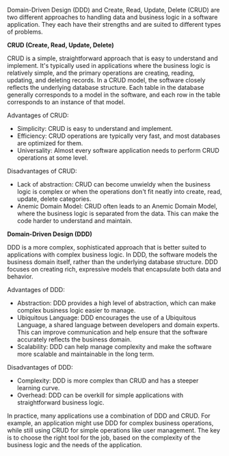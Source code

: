 Domain-Driven Design (DDD) and Create, Read, Update, Delete (CRUD) are two different approaches to handling data and business logic in a software application. They each have their strengths and are suited to different types of problems.

**CRUD (Create, Read, Update, Delete)**

CRUD is a simple, straightforward approach that is easy to understand and implement. It's typically used in applications where the business logic is relatively simple, and the primary operations are creating, reading, updating, and deleting records. In a CRUD model, the software closely reflects the underlying database structure. Each table in the database generally corresponds to a model in the software, and each row in the table corresponds to an instance of that model.

Advantages of CRUD:

- Simplicity: CRUD is easy to understand and implement.
- Efficiency: CRUD operations are typically very fast, and most databases are optimized for them.
- Universality: Almost every software application needs to perform CRUD operations at some level.

Disadvantages of CRUD:

- Lack of abstraction: CRUD can become unwieldy when the business logic is complex or when the operations don't fit neatly into create, read, update, delete categories.
- Anemic Domain Model: CRUD often leads to an Anemic Domain Model, where the business logic is separated from the data. This can make the code harder to understand and maintain.

**Domain-Driven Design (DDD)**

DDD is a more complex, sophisticated approach that is better suited to applications with complex business logic. In DDD, the software models the business domain itself, rather than the underlying database structure. DDD focuses on creating rich, expressive models that encapsulate both data and behavior.

Advantages of DDD:

- Abstraction: DDD provides a high level of abstraction, which can make complex business logic easier to manage.
- Ubiquitous Language: DDD encourages the use of a Ubiquitous Language, a shared language between developers and domain experts. This can improve communication and help ensure that the software accurately reflects the business domain.
- Scalability: DDD can help manage complexity and make the software more scalable and maintainable in the long term.

Disadvantages of DDD:

- Complexity: DDD is more complex than CRUD and has a steeper learning curve.
- Overhead: DDD can be overkill for simple applications with straightforward business logic.

In practice, many applications use a combination of DDD and CRUD. For example, an application might use DDD for complex business operations, while still using CRUD for simple operations like user management. The key is to choose the right tool for the job, based on the complexity of the business logic and the needs of the application.
